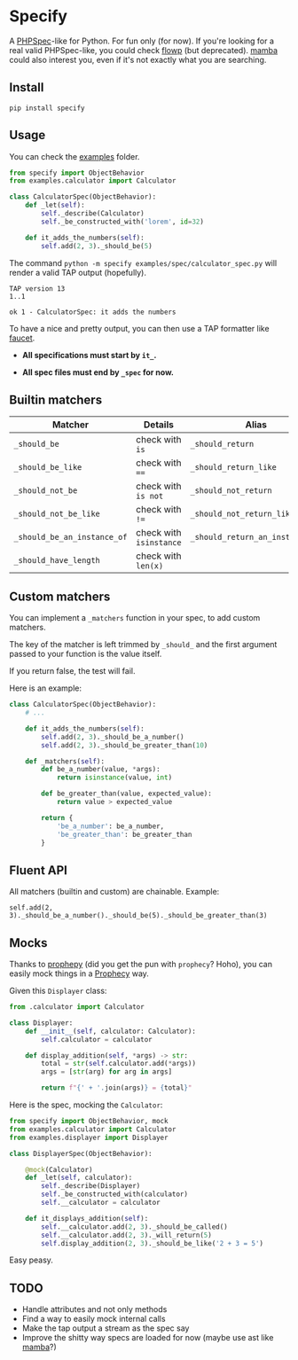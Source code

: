 # Specify

A [PHPSpec](https://github.com/phpspec/phpspec)-like for Python. For fun only (for now). If you're looking for a real valid PHPSpec-like, you could check [flowp](http://pawelgalazka.github.io/flowp/testing.html) (but deprecated). [mamba](https://nestorsalceda.com/mamba/) could also interest you, even if it's not exactly what you are searching.

## Install

`pip install specify`

## Usage

You can check the [examples](examples) folder.

```python
from specify import ObjectBehavior
from examples.calculator import Calculator

class CalculatorSpec(ObjectBehavior):
    def _let(self):
        self._describe(Calculator)
        self._be_constructed_with('lorem', id=32)

    def it_adds_the_numbers(self):
        self.add(2, 3)._should_be(5)
```

The command `python -m specify examples/spec/calculator_spec.py` will render a valid TAP output (hopefully).

```
TAP version 13
1..1

ok 1 - CalculatorSpec: it adds the numbers
```

To have a nice and pretty output, you can then use a TAP formatter like [faucet](https://www.npmjs.com/package/faucet).

- **All specifications must start by `it_`.**

- **All spec files must end by `_spec` for now.**

## Builtin matchers

| Matcher                     | Details                 | Alias                           |
| --------------------------- | ----------------------- | ------------------------------- |
| `_should_be`                | check with `is`         | `_should_return`                |
| `_should_be_like`           | check with `==`         | `_should_return_like`           |
| `_should_not_be`            | check with `is not`     | `_should_not_return`            |
| `_should_not_be_like`       | check with `!=`         | `_should_not_return_like`       |
| `_should_be_an_instance_of` | check with `isinstance` | `_should_return_an_instance_of` |
| `_should_have_length`       | check with `len(x)`     |                                 |

## Custom matchers

You can implement a `_matchers` function in your spec, to add custom matchers.

The key of the matcher is left trimmed by `_should_` and the first argument
passed to your function is the value itself.

If you return false, the test will fail.

Here is an example:

```python
class CalculatorSpec(ObjectBehavior):
    # ...

    def it_adds_the_numbers(self):
        self.add(2, 3)._should_be_a_number()
        self.add(2, 3)._should_be_greater_than(10)

    def _matchers(self):
        def be_a_number(value, *args):
            return isinstance(value, int)

        def be_greater_than(value, expected_value):
            return value > expected_value

        return {
            'be_a_number': be_a_number,
            'be_greater_than': be_greater_than
        }
```

## Fluent API

All matchers (builtin and custom) are chainable. Example:

`self.add(2, 3)._should_be_a_number()._should_be(5)._should_be_greater_than(3)`

## Mocks

Thanks to [prophepy](https://github.com/Einenlum/prophepy) (did you get the pun with `prophecy`? Hoho), you can
easily mock things in a [Prophecy](https://github.com/phpspec/prophecy) way.

Given this `Displayer` class:

```python
from .calculator import Calculator

class Displayer:
    def __init__(self, calculator: Calculator):
        self.calculator = calculator

    def display_addition(self, *args) -> str:
        total = str(self.calculator.add(*args))
        args = [str(arg) for arg in args]

        return f"{' + '.join(args)} = {total}"
```

Here is the spec, mocking the `Calculator`:

```python
from specify import ObjectBehavior, mock
from examples.calculator import Calculator
from examples.displayer import Displayer

class DisplayerSpec(ObjectBehavior):

    @mock(Calculator)
    def _let(self, calculator):
        self._describe(Displayer)
        self._be_constructed_with(calculator)
        self.__calculator = calculator

    def it_displays_addition(self):
        self.__calculator.add(2, 3)._should_be_called()
        self.__calculator.add(2, 3)._will_return(5)
        self.display_addition(2, 3)._should_be_like('2 + 3 = 5')
```

Easy peasy.

## TODO

- Handle attributes and not only methods
- Find a way to easily mock internal calls
- Make the tap output a stream as the spec say
- Improve the shitty way specs are loaded for now (maybe use ast like [mamba](https://github.com/nestorsalceda/mamba/blob/8ec25de42171403a3ecf3db4c162053af058f6d7/mamba/example_collector.py#L54)?)
